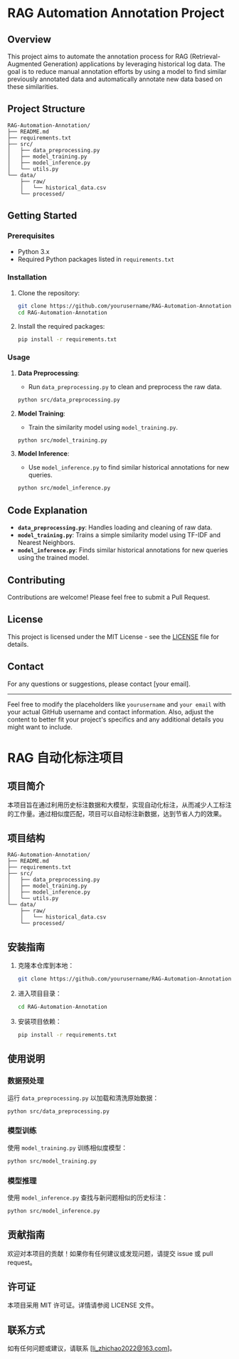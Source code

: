 # RAG Automation Annotation Project

## Overview

This project aims to automate the annotation process for RAG (Retrieval-Augmented Generation) applications by leveraging historical log data. The goal is to reduce manual annotation efforts by using a model to find similar previously annotated data and automatically annotate new data based on these similarities.

## Project Structure

```
RAG-Automation-Annotation/
├── README.md
├── requirements.txt
├── src/
│   ├── data_preprocessing.py
│   ├── model_training.py
│   ├── model_inference.py
│   └── utils.py
└── data/
    ├── raw/
    │   └── historical_data.csv
    └── processed/
```

## Getting Started

### Prerequisites

- Python 3.x
- Required Python packages listed in `requirements.txt`

### Installation

1. Clone the repository:
   ```bash
   git clone https://github.com/yourusername/RAG-Automation-Annotation.git
   cd RAG-Automation-Annotation
   ```

2. Install the required packages:
   ```bash
   pip install -r requirements.txt
   ```

### Usage

1. **Data Preprocessing**:
   - Run `data_preprocessing.py` to clean and preprocess the raw data.
   ```bash
   python src/data_preprocessing.py
   ```

2. **Model Training**:
   - Train the similarity model using `model_training.py`.
   ```bash
   python src/model_training.py
   ```

3. **Model Inference**:
   - Use `model_inference.py` to find similar historical annotations for new queries.
   ```bash
   python src/model_inference.py
   ```

## Code Explanation

- **`data_preprocessing.py`**: Handles loading and cleaning of raw data.
- **`model_training.py`**: Trains a simple similarity model using TF-IDF and Nearest Neighbors.
- **`model_inference.py`**: Finds similar historical annotations for new queries using the trained model.

## Contributing

Contributions are welcome! Please feel free to submit a Pull Request.

## License

This project is licensed under the MIT License - see the [LICENSE](LICENSE) file for details.

## Contact

For any questions or suggestions, please contact [your email].

---

Feel free to modify the placeholders like `yourusername` and `your email` with your actual GitHub username and contact information. Also, adjust the content to better fit your project's specifics and any additional details you might want to include.


# RAG 自动化标注项目

## 项目简介

本项目旨在通过利用历史标注数据和大模型，实现自动化标注，从而减少人工标注的工作量。通过相似度匹配，项目可以自动标注新数据，达到节省人力的效果。

## 项目结构

```
RAG-Automation-Annotation/
├── README.md
├── requirements.txt
├── src/
│   ├── data_preprocessing.py
│   ├── model_training.py
│   ├── model_inference.py
│   └── utils.py
└── data/
    ├── raw/
    │   └── historical_data.csv
    └── processed/
```

## 安装指南

1. 克隆本仓库到本地：

   ```bash
   git clone https://github.com/yourusername/RAG-Automation-Annotation.git
   ```

2. 进入项目目录：

   ```bash
   cd RAG-Automation-Annotation
   ```

3. 安装项目依赖：

   ```bash
   pip install -r requirements.txt
   ```

## 使用说明

### 数据预处理

运行 `data_preprocessing.py` 以加载和清洗原始数据：

```bash
python src/data_preprocessing.py
```

### 模型训练

使用 `model_training.py` 训练相似度模型：

```bash
python src/model_training.py
```

### 模型推理

使用 `model_inference.py` 查找与新问题相似的历史标注：

```bash
python src/model_inference.py
```

## 贡献指南

欢迎对本项目的贡献！如果你有任何建议或发现问题，请提交 issue 或 pull request。

## 许可证

本项目采用 MIT 许可证。详情请参阅 LICENSE 文件。

## 联系方式

如有任何问题或建议，请联系 [li_zhichao2022@163.com]。
